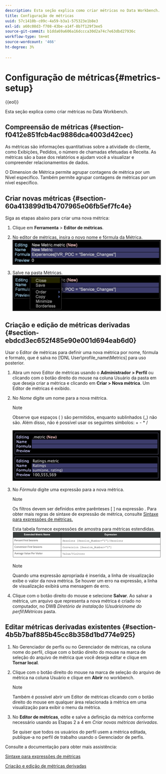 ```yaml
---
description: Esta seção explica como criar métricas no Data Workbench.
title: Configuração de métricas
uuid: 57c1410b-c09c-4a59-b3a1-575323e1b8e3
exl-id: a60c08d3-f708-43be-a14f-8b7f129f3ee5
source-git-commit: b1dda69a606a16dccca30d2a74c7e63dbd27936c
workflow-type: tm+mt
source-wordcount: '466'
ht-degree: 3%

---
```


# Configuração de métricas{#metrics-setup}

{{eol}}

Esta seção explica como criar métricas no Data Workbench.

## Compreensão de métricas {#section-f0412e851fcb4ac9886dca4003d42cec}

As métricas são informações quantitativas sobre a atividade do cliente, como Exibições, Pedidos, o número de chamadas efetuadas e Receita. As métricas são a base dos relatórios e ajudam você a visualizar e compreender relacionamentos de dados.

O Dimension de Métrica permite agrupar contagens de métrica por um Nível específico. Também permite agrupar contagens de métricas por um nível específico.

## Criar novas métricas {#section-60a413899d1b4707965e06fb5ef7fc4e}

Siga as etapas abaixo para criar uma nova métrica:

1. Clique em **Ferramenta** > **Editor de métricas**.

1. No editor de métricas, insira o novo nome e fórmula da Métrica. ![](assets/dwb_impl_metrics1.png)

1. Salve na pasta Métricas. ![](assets/dwb_impl_metrics2.png)

## Criação e edição de métricas derivadas {#section-ebdcd3ec652f485e90e001d694eab6d0}

Usar o Editor de métricas para definir uma nova métrica por nome, fórmula e formato, que é salva no [!DNL User\profile_name\Metrics] para uso posterior.

1. Abra um novo Editor de métricas usando o **Administrador > Perfil** ou clicando com o botão direito do mouse na coluna Usuário da pasta em que deseja criar a métrica e clicando em **Criar > Nova métrica**. Um Editor de métricas é exibido.

1. No *Nome* digite um nome para a nova métrica.

   >[!NOTE]
   >
   >Observe que espaços ( ) são permitidos, enquanto sublinhados (_) não são. Além disso, não é possível usar os seguintes símbolos: + - &#42; /

   ![](assets/dwb_impl_metrics3.png)

1. No *Fórmula* digite uma expressão para a nova métrica.

   >[!NOTE]
   >
   >Os filtros devem ser definidos entre parênteses [ ] na expressão . Para obter mais regras de sintaxe de expressão de métrica, consulte [Sintaxe para expressões de métricas.](https://experienceleague.adobe.com/docs/data-workbench/using/client/qry-lang-syntx/c-syntx-mtrc-exp.html)

   Esta tabela fornece expressões de amostra para métricas estendidas. ![](assets/dwb_impl_metrics4.png)

   >[!NOTE]
   >
   >Quando uma expressão apropriada é inserida, a linha de visualização exibe o valor da nova métrica. Se houver um erro na expressão, a linha de visualização exibirá uma mensagem de erro.

1. Clique com o botão direito do mouse e selecione **Salvar**. Ao salvar a métrica, um arquivo que representa a nova métrica é criado no computador, no DWB *Diretório de instalação \Usuário\nome do perfil\Métricas* pasta.

## Editar métricas derivadas existentes {#section-4b5b7baf885b45cc8b358d1bd774e925}

1. No Gerenciador de perfis ou no Gerenciador de métricas, na coluna nome do perfil, clique com o botão direito do mouse na marca de seleção do arquivo de métrica que você deseja editar e clique em **Tornar local**.
1. Clique com o botão direito do mouse na marca de seleção do arquivo de métrica na coluna Usuário e clique em **Abrir** no workbench.

   >[!NOTE]
   >
   >Também é possível abrir um Editor de métricas clicando com o botão direito do mouse em qualquer área relacionada à métrica em uma visualização para exibir o menu da métrica.

1. No **Editor de métricas**, edite e salve a definição da métrica conforme necessário usando as Etapas 2 a 4 em *Criar novas métricas derivadas*.

   Se quiser que todos os usuários do perfil usem a métrica editada, publique-a no perfil de trabalho usando o Gerenciador de perfis.

Consulte a documentação para obter mais assistência:

[Sintaxe para expressões de métricas](https://experienceleague.adobe.com/docs/data-workbench/using/client/qry-lang-syntx/c-syntx-mtrc-exp.html)

[Criação e edição de métricas derivadas](https://experienceleague.adobe.com/docs/data-workbench/using/client/admin-ui/profile-mgr/c-drvd-mtrcs.html)
